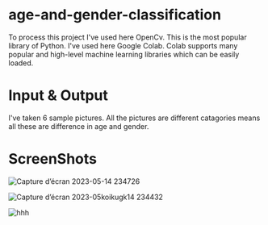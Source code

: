 # age-and-gender-classification
To process this project I've used here OpenCv. This is the most popular library of Python. I've used here Google Colab. Colab supports many popular and high-level machine learning libraries which can be easily loaded. 

# Input & Output
I've taken 6 sample pictures. All the pictures are different catagories means all these are difference in age and gender.

 # ScreenShots
![Capture d’écran 2023-05-14 234726](https://github.com/Hanenlouati/age-and-gender-classification/assets/94170592/e8ebf991-41d8-4008-8678-29d6a585d253)

![Capture d’écran 2023-05koikugk14 234432](https://github.com/Hanenlouati/age-and-gender-classification/assets/94170592/859821ae-0995-4d66-83bf-06562a7f9c7c)

![hhh](https://github.com/Hanenlouati/age-and-gender-classification/assets/94170592/67ca4504-a5a1-45d0-8886-19b28b83f4c0)
